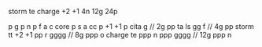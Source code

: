 storm te charge +2 +1 4n 12g 24p

p g
p n
p f a c core
p s a cc
p +1 +1
p cita g // 2g
pp ta ls gg f // 4g
pp storm tt +2 +1
pp r gggg // 8g
ppp o charge te
ppp n
ppp gggg // 12g
ppp n
